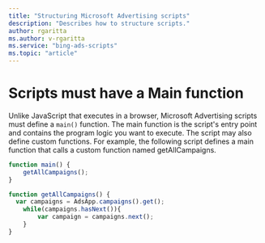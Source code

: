 ```yaml
---
title: "Structuring Microsoft Advertising scripts"
description: "Describes how to structure scripts."
author: rgaritta
ms.author: v-rgaritta
ms.service: "bing-ads-scripts"
ms.topic: "article"
---
```


# Scripts must have a Main function

Unlike JavaScript that executes in a browser, Microsoft Advertising scripts must define a `main()` function. The main function is the script's entry point and contains the program logic you want to execute. The script may also define custom functions. For example, the following script defines a main function that calls a custom function named getAllCampaigns.

```javascript
function main() {
    getAllCampaigns();
}

function getAllCampaigns() {
  var campaigns = AdsApp.campaigns().get();
    while(campaigns.hasNext()){
        var campaign = campaigns.next();
    }
}
```


